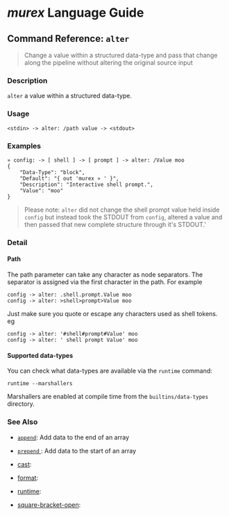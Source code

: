 # _murex_ Language Guide

## Command Reference: `alter`

> Change a value within a structured data-type and pass that change along the pipeline without altering the original source input

### Description

`alter` a value within a structured data-type.

### Usage

    <stdin> -> alter: /path value -> <stdout>

### Examples

    » config: -> [ shell ] -> [ prompt ] -> alter: /Value moo
    {
        "Data-Type": "block",
        "Default": "{ out 'murex » ' }",
        "Description": "Interactive shell prompt.",
        "Value": "moo"
    }
    
> Please note: `alter` did not change the shell prompt value held inside `config`
> but instead took the STDOUT from `config`, altered a value and then passed that
> new complete structure through it's STDOUT.'

### Detail

#### Path

The path parameter can take any character as node separators. The separator is
assigned via the first character in the path. For example

    config -> alter: .shell.prompt.Value moo
    config -> alter: >shell>prompt>Value moo
    
Just make sure you quote or escape any characters used as shell tokens. eg

    config -> alter: '#shell#prompt#Value' moo
    config -> alter: ' shell prompt Value' moo
    
#### Supported data-types

You can check what data-types are available via the `runtime` command:

    runtime --marshallers
    
Marshallers are enabled at compile time from the `builtins/data-types` directory.

### See Also

* [`append`](../docs/commands/append.md):
  Add data to the end of an array
* [`prepend` ](../docs/commands/prepend.md):
  Add data to the start of an array
* [cast](../docs/commands/commands/cast.md):
  
* [format](../docs/commands/commands/format.md):
  
* [runtime](../docs/commands/commands/runtime.md):
  
* [square-bracket-open](../docs/commands/commands/square-bracket-open.md):
  
